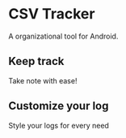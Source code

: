 # CSV Tracker

A organizational tool for Android.

## Keep track

Take note with ease!

## Customize your log

Style your logs for every need
